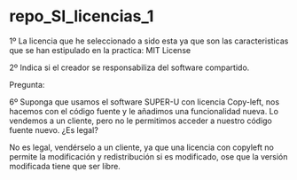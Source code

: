 # repo_SI_licencias_1

1º La licencia que he seleccionado a sido esta ya que son las caracteristicas que se han estipulado en la practica:
MIT License

2º Indica si el creador se responsabiliza del software compartido.

Pregunta:

6º Suponga que usamos el software SUPER-U con licencia Copy-left, nos hacemos con el código fuente y le añadimos una funcionalidad nueva. Lo vendemos a un cliente, pero no le permitimos acceder a nuestro código fuente nuevo. ¿Es legal?

No es legal, vendérselo a un cliente, ya que una licencia con copyleft no permite la modificación y redistribución si es modificado, ose que la versión modificada tiene que ser libre.
